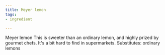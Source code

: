 ```yaml
---
title: Meyer lemon
tags:
- ingredient

---
```

Meyer lemon This is sweeter than an ordinary lemon, and highly prized by gourmet chefs. It's a bit hard to find in supermarkets. Substitutes: ordinary lemons
